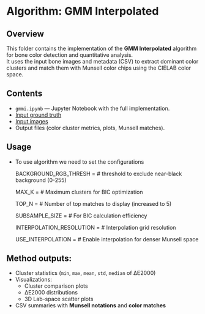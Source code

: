# Algorithm: GMM Interpolated

## Overview
This folder contains the implementation of the **GMM Interpolated** algorithm for bone color detection and quantitative analysis.  
It uses the input bone images and metadata (CSV) to extract dominant color clusters and match them with Munsell color chips using the CIELAB color space.

## Contents
- `gmmi.ipynb` — Jupyter Notebook with the full implementation.
- [Input ground truth](../../../color-detector/assets/real_converted.csv)
- [Input images](../../../bone-detector/assets/images/)
- Output files (color cluster metrics, plots, Munsell matches).

## Usage
 - To use algorithm we need to set the configurations

     BACKGROUND_RGB_THRESH = <int value>  # threshold to exclude near-black background (0-255)

     MAX_K = <int value>  # Maximum clusters for BIC optimization

     TOP_N = <int value>  # Number of top matches to display (increased to 5)

     SUBSAMPLE_SIZE = <int value>  # For BIC calculation efficiency

     INTERPOLATION_RESOLUTION = <int value> # Interpolation grid resolution

     USE_INTERPOLATION = <boolean value> # Enable interpolation for denser Munsell space

## Method outputs:
- Cluster statistics (`min`, `max`, `mean`, `std`, `median` of ΔE2000)
- Visualizations:
  - Cluster comparison plots
  - ΔE2000 distributions
  - 3D Lab-space scatter plots
- CSV summaries with **Munsell notations** and **color matches**

